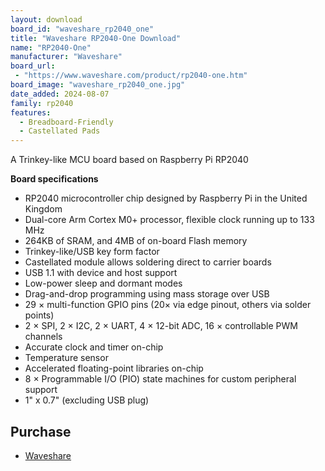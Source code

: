 ```yaml
---
layout: download
board_id: "waveshare_rp2040_one"
title: "Waveshare RP2040-One Download"
name: "RP2040-One"
manufacturer: "Waveshare"
board_url:
 - "https://www.waveshare.com/product/rp2040-one.htm"
board_image: "waveshare_rp2040_one.jpg"
date_added: 2024-08-07
family: rp2040
features:
  - Breadboard-Friendly
  - Castellated Pads
---
```


A Trinkey-like MCU board based on Raspberry Pi RP2040

**Board specifications**

  - RP2040 microcontroller chip designed by Raspberry Pi in the United Kingdom
  - Dual-core Arm Cortex M0+ processor, flexible clock running up to 133 MHz
  - 264KB of SRAM, and 4MB of on-board Flash memory
  - Trinkey-like/USB key form factor
  - Castellated module allows soldering direct to carrier boards
  - USB 1.1 with device and host support
  - Low-power sleep and dormant modes
  - Drag-and-drop programming using mass storage over USB
  - 29 × multi-function GPIO pins (20× via edge pinout, others via solder points)
  - 2 × SPI, 2 × I2C, 2 × UART, 4 × 12-bit ADC, 16 × controllable PWM channels
  - Accurate clock and timer on-chip
  - Temperature sensor
  - Accelerated floating-point libraries on-chip
  - 8 × Programmable I/O (PIO) state machines for custom peripheral support
  - 1" x 0.7" (excluding USB plug)

## Purchase
* [Waveshare](https://www.waveshare.com/rp2040-one.htm)
